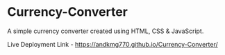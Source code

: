 # Currency-Converter
A simple currency converter created using HTML, CSS &amp; JavaScript.

Live Deployment Link - https://andkmg770.github.io/Currency-Converter/
